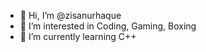 - 👋 Hi, I’m @zisanurhaque
- 👀 I’m interested in Coding, Gaming, Boxing
- 🌱 I’m currently learning C++

<!---
zisanurhaque/zisanurhaque is a ✨ special ✨ repository because its `README.md` (this file) appears on your GitHub profile.
You can click the Preview link to take a look at your changes.
--->
